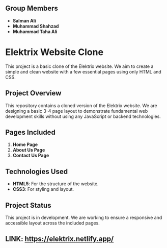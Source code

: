 ## Group Members

- **Salman Ali**
- **Muhammad Shahzad**
- **Muhammad Taha Ali**
  

# Elektrix Website Clone

This project is a basic clone of the Elektrix website. We aim to create a simple and clean website with a few essential pages using only HTML and CSS.

## Project Overview

This repository contains a cloned version of the Elektrix website. We are designing a basic 3-4 page layout to demonstrate fundamental web development skills without using any JavaScript or backend technologies.

## Pages Included

1. **Home Page**
2. **About Us Page**
3. **Contact Us Page**

## Technologies Used

- **HTML5**: For the structure of the website.
- **CSS3**: For styling and layout.

## Project Status

This project is in development. We are working to ensure a responsive and accessible layout across the included pages.

## LINK: https://elektrix.netlify.app/


